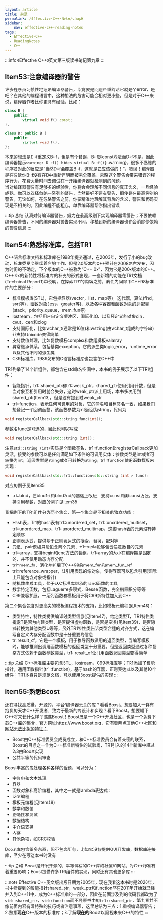 ```yaml
---
layout: article
title: 杂录
permalink: /Effective-C++-Note/chap9
sidebar:
    nav: effective-c++-reading-notes
tags:
  - Effective-C++
  - ReadingNotes
  - C++
---
```


:::info
《Effective C++》英文第三版读书笔记第九章
:::

## Item53:注意编译器的警告
许多程序员习惯性地忽略编译器警告，毕竟要是问题严重的话它就是个error，是吧？在其他的编程语言中，这种想法的危害可能会相对更小些，但是对于C++来说，编译器作者比你更具有经验，比如：
```cpp
class B {
    public:
        virtual void f() const;
};

class D: public B {
    public:
        virtual void f();
};
```
本来的想法是D::f重定义B::f，但是有个错误，B::f是const方法而D::f不是，因此编译器提示`warning: D::f() hides virtual B::f()`{:.warning}，很多不熟练的程序员对此的反应是“当然D::f会覆盖B::f，这就是它应该做的！”，错误！编译器是在告诉你B::f没有在D中重新声明而被完全覆盖，忽略这个警告会带来错误的程序行为，花费大量时间去调试在一开始编译器就检测到的问题。  
当对编译器警告有足够多的经验后，你将会会理解不同信息的真正含义，一旦经验成熟，你可以选择忽略一系列的警告，当然最好不要有警告，即使是在最高级别的警告，无论如何，在忽略警告之前，你要精准地理解其背后的含义，警告和代码实现是不相关的，因此编程不能粗心，单靠编译器帮你指出错误

:::tip 总结
认真对待编译器警告，努力在最高级别下实现编译器零警告；不要依赖编译器警告，不同的编译器对警告实现不同，移植到新的编译器也许会消除你依赖的警告信息
:::

## Item54:熟悉标准库，包括TR1
C++语言标准文档和标准库在1998年提交通过，在2003年，发行了小的bug改动，标准委员会继续着它的工作，但是2.0版本的C++预计在2008左右发布，因为时间的不确定，下个版本的C++被称为“C++ 0x”，因为它是200x版本的C++。C++ 0x的新特性将标准库的补充的形式出现，一些新增的功能在TR1文档(Technical Report1)中说明，在探索TR1的内容之前，我们先回顾下C++98标准库的主要部分：
- 标准模板库(STL)，它包括容器(vector，list，map等)，迭代器，算法(find，sort等)，函数对象(less，greater等)，以及各种容器和函数对象的适配器(stack，priority_queue，mem_fun等)
- Iostream，包括用户自定义缓冲区，国际化IO，以及预定义的对象cin，cout，cerr和clog
- 支持国际化，比如wchar_t(通常是16位)和wstring(由wchar_t组成的字符串)让支持Unicode变得简单
- 支持数值处理，比如复数模板complex和数组模板valarray
- 异常继承体系，包括基类exception，它的派生类logic_error，runtime_error以及其他不同的派生类
- C89标准库，1989发布的C语言标准库也包含在C++中

TR1列举了14个新组件，都包含在std命名空间中，本书的例子展示了以下TR1组件：
- 智能指针，tr1::shared_ptr和tr1::weak_ptr，shared_ptr使用引用计数，但是当对象互相引用时就会失效，这时weak_ptr派上用场，本书多次用到shared_ptr(Item13)，但是没有提到过weak_ptr
- tr1::function，表示任何可调用的对象，它的签名和目标签名一致，如果我们想登记一个回调函数，该函数参数为int返回为string，代码为
```cpp
void registerCallback(std::string func(int));
```
参数名func是可选的，因此也可以写成
```cpp
void registerCallback(std::string (int));
```
注意`std::string (int)`实质是个函数签名，tr1::function让registerCallback更加灵活，接受的参数可以是任何满足如下条件的可调用实体：参数类型是int或者可转换为int，返回类型是string或者可转换为string，tr1::function使用函数模板来实现：
```cpp
void registerCallback(std::tr1::function<std::string (int)> func);
```
对应的例子见Item35
- tr1::bind，在bind1st和bind2nd的基础上改进，支持const和非const方法，支持引用参数，对应的例子见Item35

我把剩下的TR1组件分为两个集合，第一个集合是不相关的独立功能：
- Hash表，Tr1的hash表有tr1::unordered_set，tr1::unordered_multiset，tr1::unordered_map，tr1::unordered_multimap，这些hash表的元素没有特定顺序
- 正则表达式，提供基于正则表达式的搜索，替换，配对等
- 元组，pair模板只能包含两个元素，tr1::tuple能够包含任意数目的元素
- tr1::array，支持begin和end方法的数组，tr1::array的大小在编译期是固定的，并不使用动态内存分配
- tr1::mem_fn，消化并扩展了C++98的mem_fun和mem_fun_ref
- tr1::reference_wrapper，让引用表现的像对象，使得容器可以包含引用(实际上只能包含对象或指针)
- 随机数生成工具，优于从C标准库继承的rand函数的工具
- 数学特定函数，包括Laguerre多项式，Bessel函数，完全椭圆积分等等
- C99兼容扩展，一系列函数和模板用于将C99新特性加入到C++

第二个集合包含对更高尖的模板编程技术的支持，比如模板元编程(见Item48)：
- 类型特性，特性类提供编译时类型信息(见Item47)，给定类型T，TR1特性类揭露T是否为内建类型，是否提供虚构函数，是否是空类(见Item39)，是否隐式转换为其他类型U等等，另外TR1特性类告诉类型合适的对齐方式，这在编写自定义内存分配函数中是十分重要的信息
- tr::result_of，它是一个模板，用于推导函数调用的返回类型，当编写模板时，能够推测出调用函数模板的返回类型十分重要，但是返回类型通过各种复杂方式依赖于函数参数类型，tr1::result_of让引用函数返回类型变得简单

:::tip 总结
C++标准库主要包含STL，iostream，C99标准库等；TR1添加了智能指针，通用函数指针(tr1::function)，基于hash的容器，正则表达式以及其他10个组件；TR1本身只是规范文档，可以使用Boost提供的实现
:::

## Item55:熟悉Boost
还在寻找高质量，开源的，平台/编译器无关的库？看看Boost。想要加入一群有抱负的天才C++开发者，致力于最新的库设计和实现？看下Boost。想要瞄下C++将来长什么样？瞧瞧Boost！Boost既是一个C++开发社区，也是一个免费下载C++库的集合，官方网址https://www.boost.org，它有着两点其他C++社区和网站无法比拟的特征：
- Boost由C++标准委员会成员成立，和C++标准委员会有着亲密的联系，Boost的目标之一作为C++标准新特性的试验场，TR1引入的14个新库中超过2/3由Boost实现
- 公共平等的代码审查

Boost丰富的库处理各种各样的话题，可以分为：
- 字符串和文本处理
- 容器
- 函数对象和高阶编程，其中之一就是lambda表达式：
- 泛型编程
- 模板元编程(见Item48)
- 数学和数值
- 正确性和测试
- 数据结构
- 中介语支持
- 内存
- 其他杂项，如CRC校验

Boost库包含很多东西，但不包含所有，比如它没有提供GUI开发库，数据库连接库，至少在写这本书时没有

:::tip 总结
Boost是开发开源的，平等评估的C++库的社区和网站，对C++标准有着重要影响；Boost提供许多TR1组件的实现，同时还有其他更多库
:::

:::note
Effective C++英文版出版日期为2005年，现在我看这本书时是2020年，书中所提到的智能指针shared_ptr，weak_ptr和function早在2011年开始就已经并入到C++11中，成为C++标准库的一部分，因此在前面涉及到的代码我都改为了`std::shared_ptr`，`std::function`而不是原书中的`tr1::shared_ptr`，第九章并不像前面内容有着特殊的技巧或者注意事项，这里总结为三点：1.重视编译器警告；2.熟悉**现在**C++版本的标准库；3.了解**现在的**Boost以窥视未来C++的特性
:::
